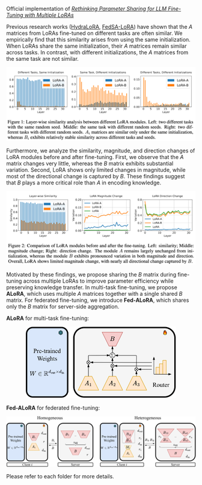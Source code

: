 Official implementation of *[Rethinking Parameter Sharing for LLM Fine-Tuning with Multiple LoRAs](https://arxiv.org/abs/2509.25414)*




Previous research works ([HydraLoRA](https://arxiv.org/abs/2404.19245), [FedSA-LoRA](https://arxiv.org/abs/2410.01463)) have shown that the $A$ matrices from LoRAs fine-tuned on different tasks are often similar. We empirically find that this similarity arises from using the same initialization. When LoRAs share the same initialization, their $A$ matrices remain similar across tasks. In contrast, with different initializations, the $A$ matrices from the same task are not similar. 

<p align="center">
  <img src="assets/initialization.png" alt="Similarity" width="800">
</p>


Furthermore, we analyze the similarity, magnitude, and direction changes of LoRA modules before and after fine-tuning. First, we observe that the $A$ matrix changes very little, whereas the $B$ matrix exhibits substantial variation. Second, LoRA shows only limited changes in magnitude, while most of the directional change is captured by $B$. These findings suggest that $B$ plays a more critical role than $A$ in encoding knowledge.

<p align="center">
  <img src="assets/variation.png" alt="Variation" width="800">
</p>


Motivated by these findings, we propose sharing the $B$ matrix during fine-tuning across multiple LoRAs to improve parameter efficiency while preserving knowledge transfer. In multi-task fine-tuning, we propose **ALoRA**, which uses multiple $A$ matrices together with a single shared $B$ matrix. For federated fine-tuning, we introduce **Fed-ALoRA**, which shares only the $B$ matrix for server-side aggregation.

**ALoRA** for multi-task fine-tuning:
<p align="center">
  <img src="assets/alora.png" alt="ALoRA" width="400" height="190">
</p>

**Fed-ALoRA** for federated fine-tuning:
<p align="center">
  <img src="assets/fed-alora.png" alt="Fed-ALoRA" width="700">
</p>


Please refer to each folder for more details.
